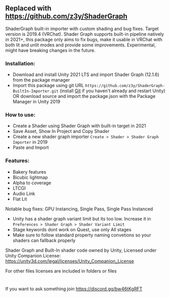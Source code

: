 ## Replaced with https://github.com/z3y/ShaderGraph



ShaderGraph built-in importer with custom shading and bug fixes. Target version is 2019.4 (VRChat). Shader Graph supports built-in pipeline natively in 2021+, this package only aims to fix bugs, make it usable in VRChat with both lit and unlit modes and provide some improvements. Experimental, might have breaking changes in the future.


### Installation:
- Download and install Unity 2021 LTS and import Shader Graph (12.1.6) from the package manager
- Import this package using git URL `https://github.com/z3y/ShaderGraph-BuiltIn-Importer.git` (install [Git](https://git-scm.com/) if you haven't already and restart Unity)
OR download source and import the package.json
with the Package Manager in Unity 2019

### How to use:
- Create a Shader using Shader Graph with built-in target in 2021
- Save Asset, Show In Project and Copy Shader
- Create a new shader graph importer `Create > Shader > Shader Graph Importer` in 2019
- Paste and Import


### Features:
- Bakery features
- Bicubic lightmap
- Alpha to coverage
- LTCGI
- Audio Link
- Flat Lit

Notable bug fixes: GPU Instancing, Single Pass, Single Pass Instanced

- Unity has a shader graph variant limit but its too low. Increase it in `Preferences > Shader Graph > Shader Variant Limit`
- Stage keywords dont work on Quest, use only All stages
- Make sure to follow standard property naming convetions so your shaders can fallback properly


Shader Graph and Built-In shader code owned by Unity, Licensed under Unity Companion License:
https://unity3d.com/legal/licenses/Unity_Companion_License

For other files licenses are included in folders or files

#
If you want to ask something join https://discord.gg/bw46tKgRFT
